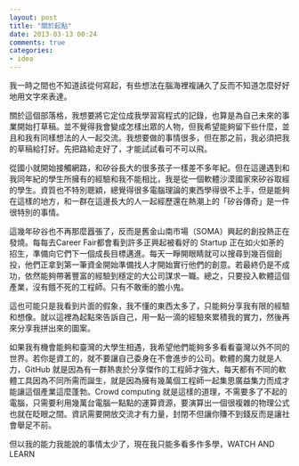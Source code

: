 ```yaml
---
layout: post
title: "關於起點"
date: 2013-03-13 00:24
comments: true
categories:
- idea
---
```

我一時之間也不知道該從何寫起，有些想法在腦海裡複誦久了反而不知道怎麼好好地用文字來表達。

關於這個部落格，我想要將它定位成我學習寫程式的記錄，也算是為自己未來的事業開始打草稿。並不覺得我會變成怎樣出眾的人物，但我希望能夠留下些什麼，並且和我有同樣想法的人一起交流。我想要做的事情很多，但在那之前，我必須把我的草稿給打好。先把路給走好了，才能試試看可不可以飛。

從國小就開始接觸網路，和矽谷長大的很多孩子一樣差不多年紀。但在這邊遇到和我同年紀的學生所擁有的經驗和我不能相比，我是從一個軟體沙漠國家來矽谷取經的學生。資質也不特別聰穎，總覺得很多電腦理論的東西學得很不上手，但是能夠在這樣的地方，和一群在這邊長大的人一起經歷還在熱潮上的「矽谷傳奇」是一件很特別的事情。

這幾年矽谷也不再那麼囂張了，反而是舊金山南市場（SOMA）興起的創投熱正在發燒。每每去Career Fair都會看到許多正興起被看好的 Startup 正在如火如荼的招生，準備向它們下一個成長目標邁進。每天一睜開眼睛就可以搜尋到幾百個創投，他們正拿到第一筆資金開始準備找人才開始實行他們的創意。若最終仍是不成功，依然能夠帶著豐富的經驗到穩定的大公司謀求一職。總之，只要投入軟體這個產業，沒有餓不死的工程師。只有不敢衝的膽小鬼。

這也可能只是我看到片面的假象，我不懂的東西太多了，只能夠分享我有限的經驗和想像。就以這裡為起點來告訴自己，用一點一滴的經驗來累積我的實力，然後再來分享我拼出來的圖案。

如果我有機會能夠和臺灣的大學生相遇，我希望他們能夠多多看看臺灣以外不同的世界。若你是資工的，就不要讓自己委身在不會進步的公司。軟體的魔力就是人力，GitHub 就是因為有一群熱衷於分享傑作的工程師才強大，每天都有不同的軟體工具因為不同所需而誕生，就是因為擁有幾萬個工程師一起集思廣益集力而成才能讓這個產業這麼蓬勃。Crowd computing 就是這樣的道理，不需要多了不起的電腦，只需要利用幾萬台電腦一點點的運算資源，要演算出一個很複雜的物理公式也就在眨眼之間。資訊需要開放交流才有力量，封閉不但讓你賺不到錢反而是讓社會舉足不前。

但以我的能力我能說的事情太少了，現在我只能多看多作多學，WATCH AND LEARN